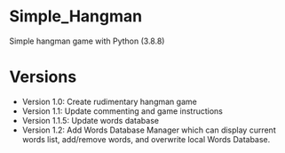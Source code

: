 # Simple_Hangman
Simple hangman game with Python (3.8.8)

# Versions
* Version 1.0: Create rudimentary hangman game
* Version 1.1: Update commenting and game instructions
* Version 1.1.5: Update words database
* Version 1.2: Add Words Database Manager which can display current words list, add/remove words, and overwrite local Words Database.
